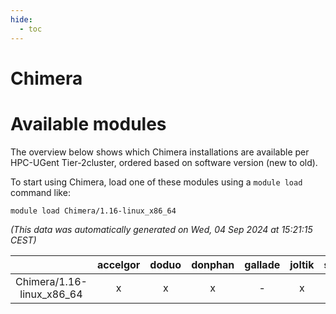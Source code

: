 ```yaml
---
hide:
  - toc
---
```


Chimera
=======

# Available modules


The overview below shows which Chimera installations are available per HPC-UGent Tier-2cluster, ordered based on software version (new to old).

To start using Chimera, load one of these modules using a `module load` command like:

```shell
module load Chimera/1.16-linux_x86_64
```

*(This data was automatically generated on Wed, 04 Sep 2024 at 15:21:15 CEST)*  

| |accelgor|doduo|donphan|gallade|joltik|shinx|skitty|
| :---: | :---: | :---: | :---: | :---: | :---: | :---: | :---: |
|Chimera/1.16-linux_x86_64|x|x|x|-|x|-|x|
